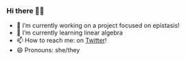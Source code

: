 ### Hi there 👋🏽

- 🔭 I’m currently working on a project focused on epistasis! 
- 🌱 I’m currently learning linear algebra
- 📫 How to reach me: on [Twitter](https://twitter.com/renee_fonseca)!
- 😄 Pronouns: she/they

<!--
**reneemf/reneemf** is a ✨ _special_ ✨ repository because its `README.md` (this file) appears on your GitHub profile.

Here are some ideas to get you started:

- 🔭 I’m currently working on a project focused on epistasis!
- 🌱 I’m currently learning linear algebra
- 👯 I’m looking to collaborate on ...
- 🤔 I’m looking for help with ...
- 💬 Ask me about ...
- 📫 How to reach me: on [Twitter](https://twitter.com/renee_fonseca)!
- 😄 Pronouns: she/they
- ⚡ Fun fact: ...
-->
